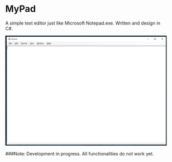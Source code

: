 # MyPad
A simple text editor just like Microsoft Notepad.exe. Written and design in C#.

![N|Solid](https://raw.githubusercontent.com/dbarshan/MyPad/master/Screenshot/MyPad.png)


###Note: Development in progress. All functionalities do not work yet.
